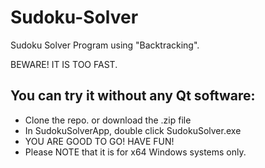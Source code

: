 # Sudoku-Solver
Sudoku Solver Program using "Backtracking".

BEWARE! IT IS TOO FAST.

## You can try it without any Qt software:
  - Clone the repo. or download the .zip file
  - In SudokuSolverApp, double click SudokuSolver.exe
  - YOU ARE GOOD TO GO! HAVE FUN!
  - Please NOTE that it is for x64 Windows systems only. 
